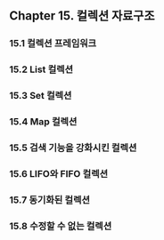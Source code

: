 ## Chapter 15. 컬렉션 자료구조

### 15.1 컬렉션 프레임워크
### 15.2 List 컬렉션
### 15.3 Set 컬렉션
### 15.4 Map 컬렉션
### 15.5 검색 기능을 강화시킨 컬렉션
### 15.6 LIFO와 FIFO 컬렉션
### 15.7 동기화된 컬렉션
### 15.8 수정할 수 없는 컬렉션